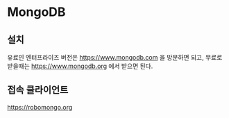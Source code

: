 # MongoDB

## 설치

유료인 엔터프라이즈 버전은 https://www.mongodb.com 을 방문하면 되고,
무료로 받을때는 https://www.mongodb.org 에서 받으면 된다.

## 접속 클라이언트

https://robomongo.org

